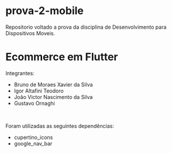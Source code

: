 # prova-2-mobile
Repositorio voltado a prova da disciplina de Desenvolvimento para Dispositivos Moveis.

# Ecommerce em Flutter
<p>Integrantes:<p>
<ul>
  <li>Bruno de Moraes Xavier da Silva</li>
  <li>Igor Altafini Teodoro</li>
  <li>João Victor Nascimento da Silva</li>
  <li>Gustavo Ornaghi</li>
</ul>

<br>

<p>Foram utilizadas as seguintes dependências:</p>
<ul>
  <li>cupertino_icons</li>
  <li>google_nav_bar</li>
</ul>

